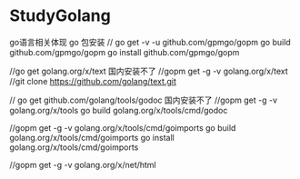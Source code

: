 # StudyGolang
go语言相关体现
go 包安装
// go get -v -u github.com/gpmgo/gopm
go build github.com/gpmgo/gopm
go install github.com/gpmgo/gopm

//go get golang.org/x/text 国内安装不了
//gopm get -g -v golang.org/x/text
//git clone https://github.com/golang/text.git

// go get github.com/golang/tools/godoc 国内安装不了
//gopm get -g -v golang.org/x/tools
go build golang.org/x/tools/cmd/godoc

//gopm get -g -v golang.org/x/tools/cmd/goimports
go build golang.org/x/tools/cmd/goimports
go install golang.org/x/tools/cmd/goimports

//gopm get -g -v golang.org/x/net/html


